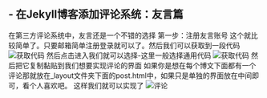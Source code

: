 **- 在Jekyll博客添加评论系统：友言篇**
-------------------------

在第三方评论系统中，友言还是一个不错的选择
第一步：注册友言账号
这个就比较简单了。只要邮箱简单注册登录就可以了。然后我们可以获取到一段代码
![获取代码](http://img.blog.csdn.net/20171019132400830?watermark/2/text/aHR0cDovL2Jsb2cuY3Nkbi5uZXQvS3VhbmdxaXU=/font/5a6L5L2T/fontsize/400/fill/I0JBQkFCMA==/dissolve/70/gravity/SouthEast)
然后点击进入我们就可以选择-这里一般选择通用代码
![获取代码](http://img.blog.csdn.net/20171019132542544?watermark/2/text/aHR0cDovL2Jsb2cuY3Nkbi5uZXQvS3VhbmdxaXU=/font/5a6L5L2T/fontsize/400/fill/I0JBQkFCMA==/dissolve/70/gravity/SouthEast)
然后把它复制黏贴到我们想要实现评论的界面
如果你是想在每个博文下面都有一个评论那就放在_layout文件夹下面的post.html中，如果只是单独的界面放在<body></body>中间即可，看个人喜欢吧。
这样我们就可以实现了
![评论](http://img.blog.csdn.net/20171019132851900?watermark/2/text/aHR0cDovL2Jsb2cuY3Nkbi5uZXQvS3VhbmdxaXU=/font/5a6L5L2T/fontsize/400/fill/I0JBQkFCMA==/dissolve/70/gravity/SouthEast)